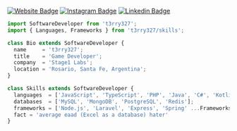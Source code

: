 [![Website Badge](https://img.shields.io/badge/Website-000000?style=for-the-badge&logo=google-chrome&logoColor=white)](https://t3rry327.dev)
[![Instagram Badge](https://img.shields.io/badge/-Instagram-e4405f?style=for-the-badge&logo=Instagram&logoColor=white)](https://instagram.com/t3rry327)
[![Linkedin Badge](https://img.shields.io/badge/-LinkedIn-0e76a8?style=for-the-badge&logo=Linkedin&logoColor=white)](https://linkedin.com/in/t3rry327)

```javascript
import SoftwareDeveloper from 't3rry327';
import { Languages, Frameworks } from 't3rry327/skills';

class Bio extends SoftwareDeveloper {
  name     = 't3rry327';
  title    = 'Game Developer';
  company  = 'Stage1 Labs';
  location = 'Rosario, Santa Fe, Argentina';
}

class Skills extends SoftwareDeveloper {
  languages  = ['JavaScript', 'TypeScript', 'PHP', 'Java', 'C#', 'Kotlin', 'Python', 'C++', 'Shell' ...Languages];
  databases  = ['MySQL', 'MongoDB', 'PostgreSQL', 'Redis'];
  frameworks = ['Node.js', 'Laravel', 'Express', 'Spring' ...Frameworks];
  fact = 'average eaad (Excel as a database) hater'
}

```
